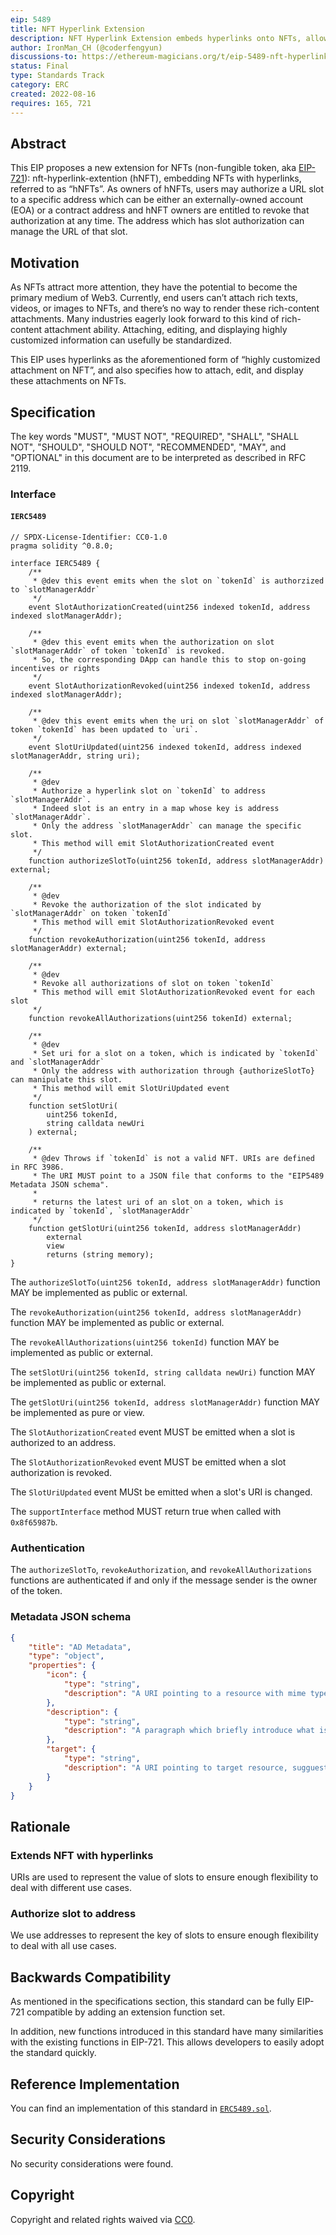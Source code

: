 ```yaml
---
eip: 5489
title: NFT Hyperlink Extension
description: NFT Hyperlink Extension embeds hyperlinks onto NFTs, allowing users to click any hNFT and be transported to any url set by the owner.
author: IronMan_CH (@coderfengyun)
discussions-to: https://ethereum-magicians.org/t/eip-5489-nft-hyperlink-extension/10431
status: Final
type: Standards Track
category: ERC
created: 2022-08-16
requires: 165, 721
---
```


## Abstract

This EIP proposes a new extension for NFTs (non-fungible token, aka [EIP-721](./erc-721.md)): nft-hyperlink-extention (hNFT), embedding NFTs with hyperlinks, referred to as “hNFTs”. As owners of hNFTs, users may authorize a URL slot to a specific address which can be either an externally-owned account (EOA) or a contract address and hNFT owners are entitled to revoke that authorization at any time. The address which has slot authorization can manage the URL of that slot.


## Motivation

As NFTs attract more attention, they have the potential to become the primary medium of Web3. Currently, end users can’t attach rich texts, videos, or images to NFTs, and there’s no way to render these rich-content attachments. Many industries eagerly look forward to this kind of rich-content attachment ability. Attaching, editing, and displaying highly customized information can usefully be standardized.

This EIP uses hyperlinks as the aforementioned form of “highly customized attachment on NFT”, and also specifies how to attach, edit, and display these attachments on NFTs.

## Specification

The key words "MUST", "MUST NOT", "REQUIRED", "SHALL", "SHALL NOT", "SHOULD", "SHOULD NOT", "RECOMMENDED", "MAY", and "OPTIONAL" in this document are to be interpreted as described in RFC 2119.

### Interface

#### `IERC5489`

```solidity
// SPDX-License-Identifier: CC0-1.0
pragma solidity ^0.8.0;

interface IERC5489 {
    /**
     * @dev this event emits when the slot on `tokenId` is authorzized to `slotManagerAddr`
     */
    event SlotAuthorizationCreated(uint256 indexed tokenId, address indexed slotManagerAddr);

    /**
     * @dev this event emits when the authorization on slot `slotManagerAddr` of token `tokenId` is revoked.
     * So, the corresponding DApp can handle this to stop on-going incentives or rights
     */
    event SlotAuthorizationRevoked(uint256 indexed tokenId, address indexed slotManagerAddr);

    /**
     * @dev this event emits when the uri on slot `slotManagerAddr` of token `tokenId` has been updated to `uri`.
     */
    event SlotUriUpdated(uint256 indexed tokenId, address indexed slotManagerAddr, string uri);

    /**
     * @dev
     * Authorize a hyperlink slot on `tokenId` to address `slotManagerAddr`.
     * Indeed slot is an entry in a map whose key is address `slotManagerAddr`.
     * Only the address `slotManagerAddr` can manage the specific slot.
     * This method will emit SlotAuthorizationCreated event
     */
    function authorizeSlotTo(uint256 tokenId, address slotManagerAddr) external;

    /**
     * @dev
     * Revoke the authorization of the slot indicated by `slotManagerAddr` on token `tokenId`
     * This method will emit SlotAuthorizationRevoked event
     */
    function revokeAuthorization(uint256 tokenId, address slotManagerAddr) external;

    /**
     * @dev
     * Revoke all authorizations of slot on token `tokenId`
     * This method will emit SlotAuthorizationRevoked event for each slot
     */
    function revokeAllAuthorizations(uint256 tokenId) external;

    /**
     * @dev
     * Set uri for a slot on a token, which is indicated by `tokenId` and `slotManagerAddr`
     * Only the address with authorization through {authorizeSlotTo} can manipulate this slot.
     * This method will emit SlotUriUpdated event
     */
    function setSlotUri(
        uint256 tokenId,
        string calldata newUri
    ) external;

    /**
     * @dev Throws if `tokenId` is not a valid NFT. URIs are defined in RFC 3986.
     * The URI MUST point to a JSON file that conforms to the "EIP5489 Metadata JSON schema".
     * 
     * returns the latest uri of an slot on a token, which is indicated by `tokenId`, `slotManagerAddr`
     */
    function getSlotUri(uint256 tokenId, address slotManagerAddr)
        external
        view
        returns (string memory);
}
```

The `authorizeSlotTo(uint256 tokenId, address slotManagerAddr)` function MAY be implemented as public or external.

The `revokeAuthorization(uint256 tokenId, address slotManagerAddr)` function MAY be implemented as public or external.

The `revokeAllAuthorizations(uint256 tokenId)` function MAY be implemented as public or external.

The `setSlotUri(uint256 tokenId, string calldata newUri)` function MAY be implemented as public or external.

The `getSlotUri(uint256 tokenId, address slotManagerAddr)` function MAY be implemented as pure or view.

The `SlotAuthorizationCreated` event MUST be emitted when a slot is authorized to an address.

The `SlotAuthorizationRevoked` event MUST be emitted when a slot authorization is revoked.

The `SlotUriUpdated` event MUSt be emitted when a slot's URI is changed.

The `supportInterface` method MUST return true when called with `0x8f65987b`.

### Authentication

The `authorizeSlotTo`, `revokeAuthorization`, and `revokeAllAuthorizations` functions are authenticated if and only if the message sender is the owner of the token.

### Metadata JSON schema

```json
{
    "title": "AD Metadata",
    "type": "object",
    "properties": {
        "icon": {
            "type": "string",
            "description": "A URI pointing to a resource with mime type image/* representing the slot's occupier. Consider making any images at a width between 48 and 1080 pixels and aspect ration between 1.91:1 and 4:5 inclusive. Suggest to show this as an thumbnail of the target resource"
        },
        "description": {
            "type": "string",
            "description": "A paragraph which briefly introduce what is the target resource"
        },
        "target": {
            "type": "string",
            "description": "A URI pointing to target resource, sugguest to follow 30X status code to support more redirections, the mime type and content rely on user's setting"
        } 
    }
}
```

## Rationale

### Extends NFT with hyperlinks

URIs are used to represent the value of slots to ensure enough flexibility to deal with different use cases.

### Authorize slot to address

We use addresses to represent the key of slots to ensure enough flexibility to deal with all use cases.

## Backwards Compatibility

As mentioned in the specifications section, this standard can be fully EIP-721 compatible by adding an extension function set.

In addition, new functions introduced in this standard have many similarities with the existing functions in EIP-721. This allows developers to easily adopt the standard quickly.

## Reference Implementation

You can find an implementation of this standard in [`ERC5489.sol`](../assets/eip-5489/contracts/ERC5489.sol).

## Security Considerations

No security considerations were found.

## Copyright

Copyright and related rights waived via [CC0](../LICENSE.md).
